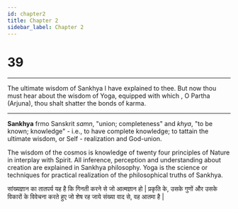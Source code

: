 ```yaml
---
id: chapter2
title: Chapter 2
sidebar_label: Chapter 2
---
```


# 39

---
The ultimate wisdom of Sankhya I have explained to thee. But now thou must hear about the wisdom of Yoga, equipped with which , O Partha (Arjuna), thou shalt shatter the bonds of karma.

---

**Sankhya** frmo Sanskrit *samn*, "union; completeness" and *khya*, "to be known; knowledge" -  i.e., to have complete knowledge; to tattain the ultimate wisdom, or Self - realization and God-union. 

The wisdom of the cosmos is knowledge of twenty four principles of Nature in interplay with Spirit. All inference, perception and understanding about creation are explained in Sankhya philosophy. Yoga is the science or techniques for practical realization of the philosophical truths of Sankhya.

सांख्यज्ञान का तातपर्य यह है कि गिनती करने से जो आत्मज्ञान हो | प्रकृति के, उसके गुणों और उसके विकारों के विवेचना करते हुए जो शेष रह जाये संख्या वाद से, वह आतमा है |  
